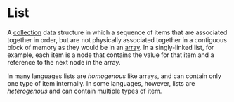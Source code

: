 # List

A [collection][type-collection] data structure in which a sequence of items that are associated together in order, but are not physically associated together in a contiguous block of memory as they would be in an [array][type-array]. In a singly-linked list, for example, each item is a node that contains the value for that item and a reference to the next node in the array.

In many languages lists are _homogenous_ like arrays, and can contain only one type of item internally. In some languages, however, lists are _heterogenous_ and can contain multiple types of item.

[type-array]: ./array.md
[type-collection]: ./collection.md
